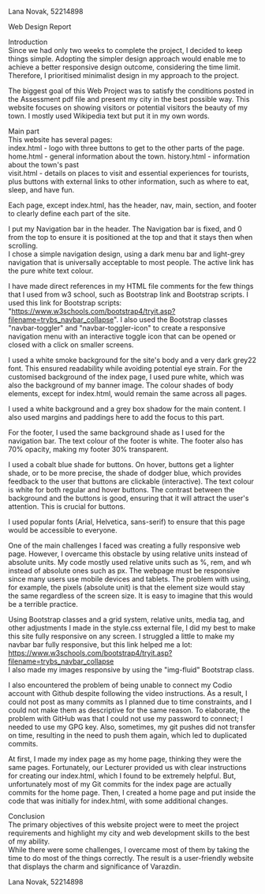 Lana Novak,  52214898

Web Design Report    

Introduction   
Since we had only two weeks to complete the project, I decided to keep things simple. 
Adopting the simpler design approach would enable me to achieve a better responsive design outcome, considering the time limit. Therefore, I prioritised minimalist design in my approach to the project. 

The biggest goal of this Web Project was to satisfy the conditions posted in the Assessment pdf file and present my city in the best possible way. 
This website focuses on showing visitors or potential visitors the beauty of my town. I mostly used Wikipedia text but put it in my own words.   

Main part   
This website has several pages:   
index.html - logo with three buttons to get to the other parts of the page. 
home.html - general information about the town. 
history.html - information about the town's past   
visit.html - details on places to visit and essential experiences for tourists, plus buttons with external links to other information, such as where to eat, sleep, and have fun. 

Each page, except index.html, has the header, nav, main, section, and footer to clearly define each part of the site. 

I put my Navigation bar in the header. The Navigation bar is fixed, and 0 from the top to ensure it is positioned at the top and that it stays then when scrolling.  
I chose a simple navigation design, using a dark menu bar and light-grey navigation that is universally acceptable to most people. The active link has the pure white text colour.  

I have made direct references in my HTML file comments for the few things that I used from w3 school, such as Bootstrap link and Bootstrap scripts. 
I used this link for Bootstrap scripts: "https://www.w3schools.com/bootstrap4/tryit.asp?filename=trybs_navbar_collapse".
I also used the Bootstrap classes "navbar-toggler" and "navbar-toggler-icon" to create a responsive navigation menu with an interactive toggle icon that can be opened or closed with a click on smaller screens.       

I used a white smoke background for the site's body and a very dark grey22  font. This ensured readability while avoiding potential eye strain. 
For the customised background of the index page, I used pure white, which was also the background of my banner image. 
The colour shades of body elements, except for index.html, would remain the same across all pages. 

I used a white background and a grey box shadow for the main content. I also used margins and paddings here to add the focus to this part. 

For the footer, I used the same background shade as I used for the navigation bar. The text colour of the footer is white. The footer also has 70% opacity, making my footer 30% transparent. 

I used a cobalt blue shade for buttons. On hover, buttons get a lighter shade, or to be more precise, the shade of dodger blue, which provides feedback to the user that buttons are clickable (interactive). The text colour is white for both regular and hover buttons. 
The contrast between the background and the buttons is good, ensuring that it will attract the user's attention. This is crucial for buttons. 

I used popular fonts (Arial, Helvetica, sans-serif) to ensure that this page would be accessible to everyone. 

One of the main challenges I faced was creating a fully responsive web page. However, I overcame this obstacle by using relative units instead of absolute units. 
My code mostly used relative units such as %, rem, and wh instead of absolute ones such as px. The webpage must be responsive since many users use mobile devices and tablets. 
The problem with using, for example, the pixels (absolute unit) is that the element size would stay the same regardless of the screen size. It is easy to imagine that this would be a terrible practice. 

Using Bootstrap classes and a grid system, relative units, media tag, and other adjustments I made in the style.css external file, I did my best to make this site fully responsive on any screen. 
I struggled a little to make my navbar bar fully responsive, but this link helped me a lot: https://www.w3schools.com/bootstrap4/tryit.asp?filename=trybs_navbar_collapse   
I also made my images responsive by using the "img-fluid" Bootstrap class. 

I also encountered the problem of being unable to connect my Codio account with Github despite following the video instructions. 
As a result, I could not post as many commits as I planned due to time constraints, and I could not make them as descriptive for the same reason. 
To elaborate, the problem with GitHub was that I could not use my password to connect; I needed to use my GPG key. 
Also, sometimes, my git pushes did not transfer on time, resulting in the need to push them again, which led to duplicated commits. 

At first, I made my index page as my home page, thinking they were the same pages. 
Fortunately, our Lecturer provided us with clear instructions for creating our index.html, which I found to be extremely helpful.
But, unfortunately most of my Git commits for the index page are actually commits for the home page. 
Then, I created a home page and put inside the code that was initially for index.html, with some additional changes.
    

Conclusion   
The primary objectives of this website project were to meet the project requirements and highlight my city and web development skills to the best of my ability.  
While there were some challenges, I overcame most of them by taking the time to do most of the things correctly. 
The result is a user-friendly website that displays the charm and significance of Varazdin. 

Lana Novak,  52214898
